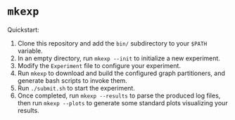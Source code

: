 # `mkexp`

Quickstart: 

1. Clone this repository and add the `bin/` subdirectory to your `$PATH` variable.
2. In an empty directory, run `mkexp --init` to initialize a new experiment.
3. Modify the `Experiment` file to configure your experiment.
4. Run `mkexp` to download and build the configured graph partitioners, and generate bash scripts to invoke them.
5. Run `./submit.sh` to start the experiment. 
6. Once completed, run `mkexp --results` to parse the produced log files, then run `mkexp --plots` to generate some standard plots visualizing your results.

